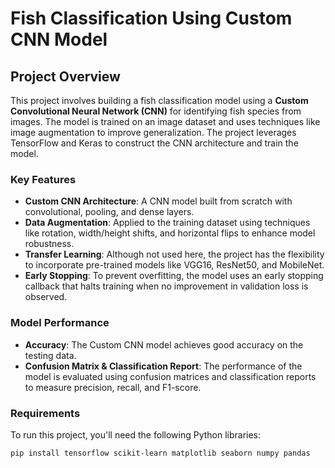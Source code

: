 # Fish Classification Using Custom CNN Model

## Project Overview
This project involves building a fish classification model using a **Custom Convolutional Neural Network (CNN)** for identifying fish species from images. The model is trained on an image dataset and uses techniques like image augmentation to improve generalization. The project leverages TensorFlow and Keras to construct the CNN architecture and train the model.

### Key Features
- **Custom CNN Architecture**: A CNN model built from scratch with convolutional, pooling, and dense layers.
- **Data Augmentation**: Applied to the training dataset using techniques like rotation, width/height shifts, and horizontal flips to enhance model robustness.
- **Transfer Learning**: Although not used here, the project has the flexibility to incorporate pre-trained models like VGG16, ResNet50, and MobileNet.
- **Early Stopping**: To prevent overfitting, the model uses an early stopping callback that halts training when no improvement in validation loss is observed.

### Model Performance
- **Accuracy**: The Custom CNN model achieves good accuracy on the testing data.
- **Confusion Matrix & Classification Report**: The performance of the model is evaluated using confusion matrices and classification reports to measure precision, recall, and F1-score.

### Requirements
To run this project, you'll need the following Python libraries:

```bash
pip install tensorflow scikit-learn matplotlib seaborn numpy pandas
